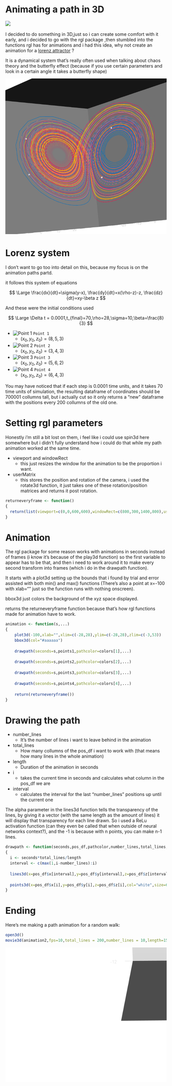 # Animating a path in 3D

![](slow.gif)

I decided to do something in 3D,just so i can create some comfort with
it early, and i decided to go with the rgl package ,then stumbled into
the functions rgl has for animations and i had this idea, why not create
an animation for a [lorenz
attractor](https://en.wikipedia.org/wiki/Lorenz_system) ?

It is a dynamical system that’s really often used when talking about
chaos theory and the butterfly effect (because if you use certain
parameters and look in a certain angle it takes a butterfly shape)

![](borboleta.png)

# Lorenz system

I don’t want to go too into detail on this, because my focus is on the
animation paths partd.

it follows this system of equations

$$
\Large \frac{dx}{dt}=\sigma(y-x),
\frac{dy}{dt}=x(\rho-z)-z,
\frac{dz}{dt}=xy-\beta z
$$

And these were the initial conditions used

$$
\Large \Delta t = 0.0001,t_{final}=70,\rho=28,\sigma=10,\beta=\frac{8}{3}
$$

- ![Point 1](https://placehold.co/15x15/ffba00/ffba00.png) `Point 1`
  - $(x_0,y_0,z_0)=(8,5,3)$
- ![Point 2](https://placehold.co/15x15/fd558f/fd558f.png) `Point 2`
  - $(x_0,y_0,z_0)=(3,4,3)$
- ![Point 3](https://placehold.co/15x15/fb0044/fb0044.png) `Point 3`
  - $(x_0,y_0,z_0)=(5,6,2)$
- ![Point 4](https://placehold.co/15x15/0070c3/0070c3.png) `Point 4`
  - $(x_0,y_0,z_0)=(6,4,3)$

You may have noticed that if each step is 0.0001 time units, and it
takes 70 time units of simulation, the resulting dataframe of
coordinates should be 700001 collumns tall, but i actually cut so it
only returns a “new” dataframe with the positions every 200 collumns of
the old one.

# Setting rgl parameters

Honestly i’m still a bit lost on them, i feel like i could use spin3d
here somewhere but i didn’t fully understand how i could do that while
my path animation worked at the same time.

- viewport and windowRect
  - this just resizes the window for the animation to be the proportion
    i want.
- userMatrix
  - this stores the position and rotation of the camera, i used the
    rotate3d function, it just takes one of these rotation/position
    matrices and returns it post rotation.

``` r
returneveryframe <- function()
{
  return(list(viewport=c(0,0,600,600),windowRect=c(800,300,1400,800),userMatrix=rotate3d(par3d()$userMatrix,0.02,0,0,1)))
}
```

# Animation

The rgl package for some reason works with animations in seconds instead
of frames (i know it’s because of the play3d function) so the first
variable to appear has to be that, and then i need to work around it to
make every second transform into frames (which i do in the drawpath
function).

It starts with a plot3d setting up the bounds that i found by trial and
error assisted with both min() and max() functions (There’s also a point
at x=-100 with xlab=“” just so the function runs with nothing onscreen).

bbox3d just colors the background of the xyz space displayed.

returns the returneveryframe function because that’s how rgl functions
made for animation have to work.

``` r
animation <- function(s,...)
{
    plot3d(-100,xlab="",xlim=c(-28,28),ylim=c(-28,28),zlim=c(-3,53))
    bbox3d(col="#aaaaaa")
    
    drawpath(seconds=s,points1,pathcolor=colors[1],...)
    
    drawpath(seconds=s,points2,pathcolor=colors[2],...)
    
    drawpath(seconds=s,points3,pathcolor=colors[3],...)
    
    drawpath(seconds=s,points4,pathcolor=colors[4],...)
    
    return(returneveryframe())
}
```

# Drawing the path

- number_lines
  - It’s the number of lines i want to leave behind in the animation
- total_lines
  - How many collumns of the pos_df i want to work with (that means how
    many lines in the whole animation)
- length
  - Duration of the animation in seconds
- i
  - takes the current time in seconds and calculates what column in the
    pos_df we are
- interval
  - calculates the interval for the last “number_lines” positions up
    until the current one

The alpha parameter in the lines3d function tells the transparency of
the lines, by giving it a vector (with the same length as the amount of
lines) it will display that transparency for each line drawn. So i used
a ReLu activation function (can they even be called that when outside of
neural networks context?), and the -1 is because with n points, you can
make n-1 lines.

``` r
drawpath <- function(seconds,pos_df,pathcolor,number_lines,total_lines,length)
{
  i <- seconds*total_lines/length
  interval <- c(max(1,i-number_lines):i)
  
  lines3d(x=pos_df$x[interval],y=pos_df$y[interval],z=pos_df$z[interval],col=pathcolor,lwd=2,alpha=c(1:(number_lines-1))/(number_lines-1))
  
  points3d(x=pos_df$x[i],y=pos_df$y[i],z=pos_df$z[i],col="white",size=6)
}
```

# Ending

Here’s me making a path animation for a random walk:

``` r
open3d()
movie3d(animation2,fps=10,total_lines = 200,number_lines = 10,length=15,duration=15,type="gif",movie="Random walk",dir = getwd(),webshot = F)
```

![](Random%20walk.gif)
